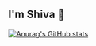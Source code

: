 ## I'm Shiva 👋

[![Anurag's GitHub stats](https://github-readme-stats.vercel.app/api?username=ShivaKoushik33)](https://github.com/ShivaKoushik33/github-readme-stats)
